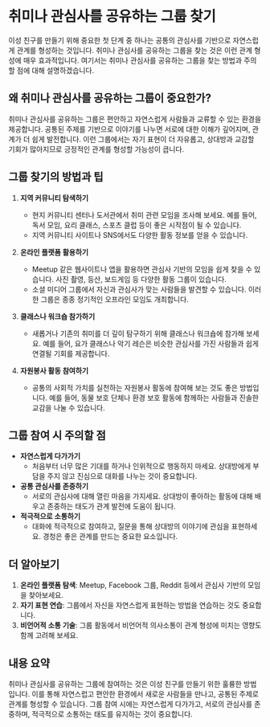 # 취미나 관심사를 공유하는 그룹 찾기

이성 친구를 만들기 위해 중요한 첫 단계 중 하나는 공통의 관심사를 기반으로 자연스럽게 관계를 형성하는 것입니다. 취미나 관심사를 공유하는 그룹을 찾는 것은 이런 관계 형성에 매우 효과적입니다. 여기서는 취미나 관심사를 공유하는 그룹을 찾는 방법과 주의할 점에 대해 설명하겠습니다.

## 왜 취미나 관심사를 공유하는 그룹이 중요한가?

취미나 관심사를 공유하는 그룹은 편안하고 자연스럽게 사람들과 교류할 수 있는 환경을 제공합니다. 공통된 주제를 기반으로 이야기를 나누면 서로에 대한 이해가 깊어지며, 관계가 더 쉽게 발전합니다. 이런 그룹에서는 자기 표현이 더 자유롭고, 상대방과 교감할 기회가 많아지므로 긍정적인 관계를 형성할 가능성이 큽니다.

## 그룹 찾기의 방법과 팁

1. **지역 커뮤니티 탐색하기**
   * 현지 커뮤니티 센터나 도서관에서 취미 관련 모임을 조사해 보세요. 예를 들어, 독서 모임, 요리 클래스, 스포츠 클럽 등이 좋은 시작점이 될 수 있습니다.
   * 지역 커뮤니티 사이트나 SNS에서도 다양한 활동 정보를 얻을 수 있습니다.

2. **온라인 플랫폼 활용하기**
   * Meetup 같은 웹사이트나 앱을 활용하면 관심사 기반의 모임을 쉽게 찾을 수 있습니다. 사진 촬영, 등산, 보드게임 등 다양한 활동 그룹이 있습니다.
   * 소셜 미디어 그룹에서 자신과 관심사가 맞는 사람들을 발견할 수 있습니다. 이러한 그룹은 종종 정기적인 오프라인 모임도 개최합니다.

3. **클래스나 워크숍 참가하기**
   * 새롭거나 기존의 취미를 더 깊이 탐구하기 위해 클래스나 워크숍에 참가해 보세요. 예를 들어, 요가 클래스나 악기 레슨은 비슷한 관심사를 가진 사람들과 쉽게 연결될 기회를 제공합니다.

4. **자원봉사 활동 참여하기**
   * 공통의 사회적 가치를 실천하는 자원봉사 활동에 참여해 보는 것도 좋은 방법입니다. 예를 들어, 동물 보호 단체나 환경 보호 활동에 함께하는 사람들과 진솔한 교감을 나눌 수 있습니다.

## 그룹 참여 시 주의할 점

* **자연스럽게 다가가기**
  * 처음부터 너무 많은 기대를 하거나 인위적으로 행동하지 마세요. 상대방에게 부담을 주지 않고 진심으로 대화를 나누는 것이 중요합니다.
* **공통 관심사를 존중하기**
  * 서로의 관심사에 대해 열린 마음을 가지세요. 상대방이 좋아하는 활동에 대해 배우고 존중하는 태도가 관계 발전에 도움이 됩니다.
* **적극적으로 소통하기**
  * 대화에 적극적으로 참여하고, 질문을 통해 상대방의 이야기에 관심을 표현하세요. 경청은 좋은 관계를 만드는 중요한 요소입니다.

## 더 알아보기

1. **온라인 플랫폼 탐색**: Meetup, Facebook 그룹, Reddit 등에서 관심사 기반의 모임을 찾아보세요.
2. **자기 표현 연습**: 그룹에서 자신을 자연스럽게 표현하는 방법을 연습하는 것도 중요합니다.
3. **비언어적 소통 기술**: 그룹 활동에서 비언어적 의사소통이 관계 형성에 미치는 영향도 함께 고려해 보세요.

## 내용 요약

취미나 관심사를 공유하는 그룹에 참여하는 것은 이성 친구를 만들기 위한 훌륭한 방법입니다. 이를 통해 자연스럽고 편안한 환경에서 새로운 사람들을 만나고, 공통된 주제로 관계를 형성할 수 있습니다. 그룹 참여 시에는 자연스럽게 다가가고, 서로의 관심사를 존중하며, 적극적으로 소통하는 태도를 유지하는 것이 중요합니다.